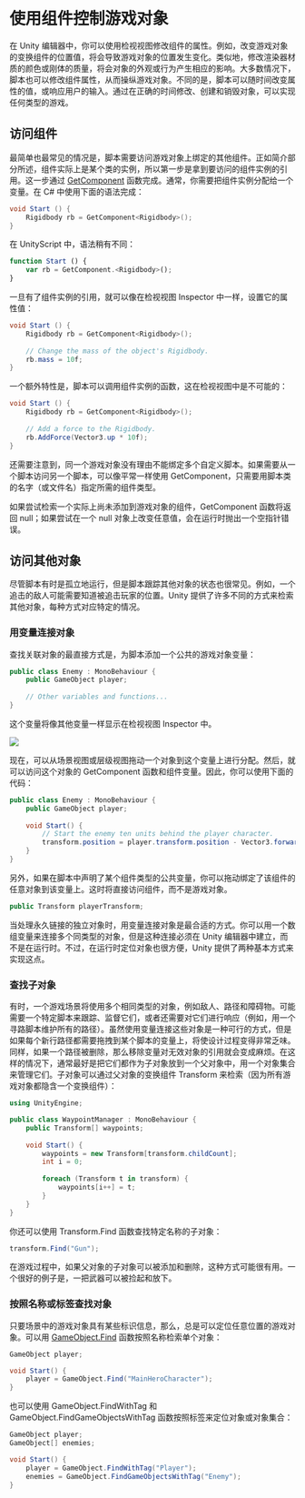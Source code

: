 <!-- Unity Manual > Scripting > Scripting Overview > Controlling GameObjects Using Components -->

<!-- # Controlling GameObjects Using Components -->
# 使用组件控制游戏对象

<!-- In the Unity editor, you make changes to Component properties using the Inspector. So, for example, changes to the position values of the Transform Component will result in a change to the GameObject’s position. Similarly, you can change the color of a Renderer’s material or the mass of a Rigidbody with a corresponding effect on the appearance or behavior of the GameObject. For the most part, scripting is also about modifying Component properties to manipulate GameObjects. The difference, though, is that a script can vary a property’s value gradually over time or in response to input from the user. By changing, creating and destroying objects at the right time, any kind of gameplay can be implemented. -->

在 Unity 编辑器中，你可以使用检视视图修改组件的属性。例如，改变游戏对象的变换组件的位置值，将会导致游戏对象的位置发生变化。类似地，修改渲染器材质的颜色或刚体的质量，将会对象的外观或行为产生相应的影响。大多数情况下，脚本也可以修改组件属性，从而操纵游戏对象。不同的是，脚本可以随时间改变属性的值，或响应用户的输入。通过在正确的时间修改、创建和销毁对象，可以实现任何类型的游戏。

<!-- ## Accessing Components -->
## 访问组件

<!-- The simplest and most common case is where a script needs access to other Components attached to the same GameObject. As mentioned in the Introduction section, a Component is actually an instance of a class so the first step is to get a reference to the Component instance you want to work with. This is done with the [GetComponent](https://docs.unity3d.com/ScriptReference/Component.GetComponent.html) function. Typically, you want to assign the Component object to a variable, which is done in C# using the following syntax: -->

最简单也最常见的情况是，脚本需要访问游戏对象上绑定的其他组件。正如简介部分所述，组件实际上是某个类的实例，所以第一步是拿到要访问的组件实例的引用。这一步通过 [GetComponent] 函数完成。通常，你需要把组件实例分配给一个变量。在 C# 中使用下面的语法完成：

[GetComponent]: https://docs.unity3d.com/ScriptReference/Component.GetComponent.html

```c#
void Start () {
    Rigidbody rb = GetComponent<Rigidbody>();
}
```

<!-- In UnityScript, the syntax is subtly different: -->

在 UnityScript 中，语法稍有不同：

```js
function Start () {
    var rb = GetComponent.<Rigidbody>();
}
```

<!-- Once you have a reference to a Component instance, you can set the values of its properties much as you would in the Inspector: -->

一旦有了组件实例的引用，就可以像在检视视图 Inspector 中一样，设置它的属性值：

```c#
void Start () {
    Rigidbody rb = GetComponent<Rigidbody>();
    
    // Change the mass of the object's Rigidbody.
    rb.mass = 10f;
}
```

<!-- An extra feature that is not available in the Inspector is the possibility of calling functions on Component instances: -->

一个额外特性是，脚本可以调用组件实例的函数，这在检视视图中是不可能的：

```c#
void Start () {
    Rigidbody rb = GetComponent<Rigidbody>();
    
    // Add a force to the Rigidbody.
    rb.AddForce(Vector3.up * 10f);
}
```

<!-- Note also that there is no reason why you can’t have more than one custom script attached to the same object. If you need to access one script from another, you can use GetComponent as usual and just use the name of the script class (or the filename) to specify the Component type you want. -->

还需要注意到，同一个游戏对象没有理由不能绑定多个自定义脚本。如果需要从一个脚本访问另一个脚本，可以像平常一样使用 GetComponent，只需要用脚本类的名字（或文件名）指定所需的组件类型。

<!-- If you attempt to retrieve a Component that hasn’t actually been added to the GameObject then GetComponent will return null; you will get a null reference error at runtime if you try to change any values on a null object. -->

如果尝试检索一个实际上尚未添加到游戏对象的组件，GetComponent 函数将返回 null；如果尝试在一个 null 对象上改变任意值，会在运行时抛出一个空指针错误。

<!-- ## Accessing Other Objects -->
## 访问其他对象

<!-- Although they sometimes operate in isolation, it is common for scripts to keep track of other objects. For example, a pursuing enemy might need to know the position of the player. Unity provides a number of different ways to retrieve other objects, each appropriate to certain situations. -->

尽管脚本有时是孤立地运行，但是脚本跟踪其他对象的状态也很常见。例如，一个追击的敌人可能需要知道被追击玩家的位置。Unity 提供了许多不同的方式来检索其他对象，每种方式对应特定的情况。

<!-- ### Linking Objects with Variables -->
### 用变量连接对象

<!-- The most straightforward way to find a related GameObject is to add a public GameObject variable to the script: -->

查找关联对象的最直接方式是，为脚本添加一个公共的游戏对象变量：

```c#
public class Enemy : MonoBehaviour {
    public GameObject player;
    
    // Other variables and functions...
}
```

<!-- This variable will be visible in the Inspector like any other: -->

这个变量将像其他变量一样显示在检视视图 Inspector 中。

![](https://docs.unity3d.com/uploads/Main/GameObjectPublicVar.png)

<!-- You can now drag an object from the scene or Hierarchy panel onto this variable to assign it. The GetComponent function and Component access variables are available for this object as with any other, so you can use code like the following: -->

现在，可以从场景视图或层级视图拖动一个对象到这个变量上进行分配。然后，就可以访问这个对象的 GetComponent 函数和组件变量。因此，你可以使用下面的代码：

```c#
public class Enemy : MonoBehaviour {
    public GameObject player;
    
    void Start() {
        // Start the enemy ten units behind the player character.
        transform.position = player.transform.position - Vector3.forward * 10f;
    }
}
```

<!-- Additionally, if declare a public variable of a Component type in your script, you can drag any GameObject that has that Component attached onto it. This will access the Component directly rather than the GameObject itself. -->

另外，如果在脚本中声明了某个组件类型的公共变量，你可以拖动绑定了该组件的任意对象到该变量上。这时将直接访问组件，而不是游戏对象。

```c#
public Transform playerTransform;
```

<!-- Linking objects together with variables is most useful when you are dealing with individual objects that have permanent connections. You can use an array variable to link several objects of the same type, but the connections must still be made in the Unity editor rather than at runtime. It is often convenient to locate objects at runtime and Unity provides two basic ways to do this, as described below. -->

当处理永久链接的独立对象时，用变量连接对象是最合适的方式。你可以用一个数组变量来连接多个同类型的对象，但是这种连接必须在 Unity 编辑器中建立，而不是在运行时。不过，在运行时定位对象也很方便，Unity 提供了两种基本方式来实现这点。

<!-- ### Finding Child Objects -->
### 查找子对象

<!-- Sometimes, a game scene will make use of a number of objects of the same type, such as enemies, waypoints and obstacles. These may need to be tracked by a particular script that supervises or reacts to them (eg, all waypoints may need to be available to a pathfinding script). Using variables to link these objects is a possibility but it will make the design process tedious if each new waypoint has to be dragged to a variable on a script. Likewise, if a waypoint is deleted then it is a nuisance to have to remove the variable reference to the missing object. In cases like this, it is often better to manage a set of objects by making them all children of one parent object. The child objects can be retreived using the parent’s Transform Component (since all GameObjects implicitly have a Transform): -->

有时，一个游戏场景将使用多个相同类型的对象，例如敌人、路径和障碍物。可能需要一个特定脚本来跟踪、监督它们，或者还需要对它们进行响应（例如，用一个寻路脚本维护所有的路径）。虽然使用变量连接这些对象是一种可行的方式，但是如果每个新行路径都需要拖拽到某个脚本的变量上，将使设计过程变得非常乏味。同样，如果一个路径被删除，那么移除变量对无效对象的引用就会变成麻烦。在这样的情况下，通常最好是把它们都作为子对象放到一个父对象中，用一个对象集合来管理它们。子对象可以通过父对象的变换组件 Transform 来检索（因为所有游戏对象都隐含一个变换组件）：

```c#
using UnityEngine;

public class WaypointManager : MonoBehaviour {
    public Transform[] waypoints;
    
    void Start() {
        waypoints = new Transform[transform.childCount];
        int i = 0;
        
        foreach (Transform t in transform) {
            waypoints[i++] = t;
        }
    }
}
```

<!-- You can also locate a specific child object by name using the Transform.Find function: -->

你还可以使用 Transform.Find 函数查找特定名称的子对象：

```c#
transform.Find("Gun");
```

<!-- This can be useful when an object has a child that can be added and removed during gameplay. A weapon that can be picked up and put down is a good example of this. -->

在游戏过程中，如果父对象的子对象可以被添加和删除，这种方式可能很有用。一个很好的例子是，一把武器可以被捡起和放下。

<!-- ### Finding Objects by Name or Tag -->
### 按照名称或标签查找对象

<!-- It is always possible to locate GameObjects anywhere in the scene hierarchy as long as you have some information to identify them. Individual objects can be retrieved by name using the [GameObject.Find](https://docs.unity3d.com/ScriptReference/GameObject.Find.html) function: -->

只要场景中的游戏对象具有某些标识信息，那么，总是可以定位任意位置的游戏对象。可以用 [GameObject.Find] 函数按照名称检索单个对象：

[GameObject.Find]: https://docs.unity3d.com/ScriptReference/GameObject.Find.html

```c#
GameObject player;

void Start() {
    player = GameObject.Find("MainHeroCharacter");
}
```

<!-- An object or a collection of objects can also be located by their tag using the GameObject.FindWithTag and GameObject.FindGameObjectsWithTag functions:- -->

也可以使用 GameObject.FindWithTag 和 GameObject.FindGameObjectsWithTag 函数按照标签来定位对象或对象集合：


```c#
GameObject player;
GameObject[] enemies;

void Start() {
    player = GameObject.FindWithTag("Player");
    enemies = GameObject.FindGameObjectsWithTag("Enemy");
}
```
